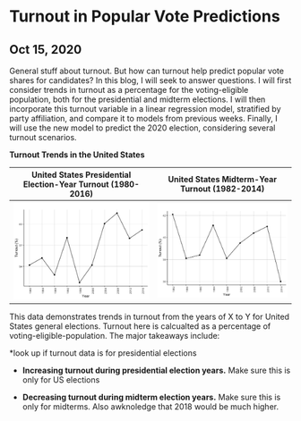 # Turnout in Popular Vote Predictions
## Oct 15, 2020

General stuff about turnout. 
But how can turnout help predict popular vote shares for candidates? In this blog, I will seek to answer questions. I will first consider trends in turnout as a percentage for the voting-eligible population, both for the presidential and midterm elections. I will then incorporate this turnout variable in a linear regression model, stratified by party affiliation, and compare it to models from previous weeks. Finally, I will use the new model to predict the 2020 election, considering several turnout scenarios. 

**Turnout Trends in the United States**

United States Presidential Election-Year Turnout (1980-2016)  |  United States Midterm-Year Turnout (1982-2014)
:-------------------------:|:-------------------------:
![](Turnout1.png)|![](Turnout2.png)

This data demonstrates trends in turnout from the years of X to Y for United States general elections. Turnout here is calcualted as a percentage of voting-eligible-population. The major takeaways include: 

*look up if turnout data is for presidential elections

* **Increasing turnout during presidential election years.** Make sure this is only for US elections

* **Decreasing turnout during midterm election years.** Make sure this is only for midterms. Also awknoledge that 2018 would be much higher. 

